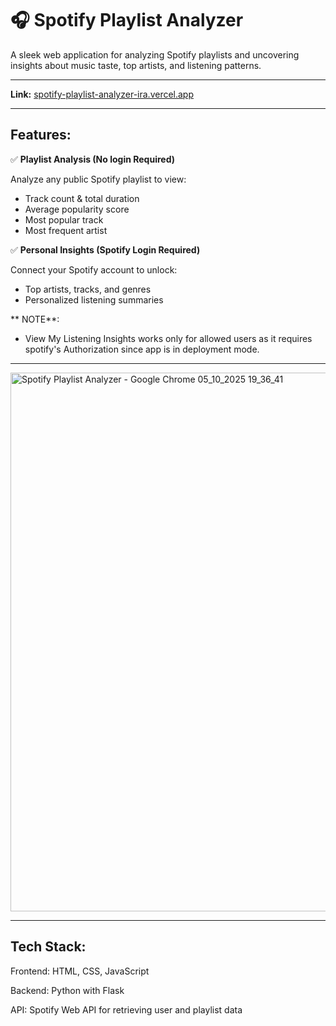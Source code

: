 

# **🎧 Spotify Playlist Analyzer**

A sleek web application for analyzing Spotify playlists and uncovering insights about music taste, top artists, and listening patterns.


---

**Link:**  [spotify-playlist-analyzer-ira.vercel.app](https://spotify-playlist-analyzer-ira.vercel.app/)

---
## Features:

✅ **Playlist Analysis  (No login Required)** 

Analyze any public Spotify playlist to view:
- Track count & total duration
- Average popularity score
- Most popular track
- Most frequent artist




✅ **Personal Insights (Spotify Login Required)**  

Connect your Spotify account to unlock:
- Top artists, tracks, and genres
- Personalized listening summaries

** NOTE**: 
- View My Listening Insights works only for allowed users as it requires spotify's Authorization since app is in deployment mode.

---

<img width="1920" height="862" alt="Spotify Playlist Analyzer - Google Chrome 05_10_2025 19_36_41" src="https://github.com/user-attachments/assets/11f85bf3-572e-44bc-9226-d6b59690a155" />

---

## Tech Stack:

Frontend: HTML, CSS, JavaScript

Backend: Python with Flask

API: Spotify Web API for retrieving user and playlist data

